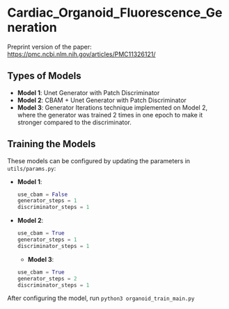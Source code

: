 # Cardiac_Organoid_Fluorescence_Generation
Preprint version of the paper: https://pmc.ncbi.nlm.nih.gov/articles/PMC11326121/

## Types of Models
- **Model 1**: Unet Generator with Patch Discriminator
- **Model 2**: CBAM + Unet Generator with Patch Discriminator
- **Model 3**: Generator Iterations technique implemented on Model 2, where the generator was trained 2 times in one epoch to make it stronger compared to the discriminator.

## Training the Models
These models can be configured by updating the parameters in `utils/params.py`:
- **Model 1**:
  ```python
  use_cbam = False
  generator_steps = 1
  discriminator_steps = 1
  ```
- **Model 2**:
  ```python
  use_cbam = True
  generator_steps = 1
  discriminator_steps = 1
  ```
  - **Model 3**:
  ```python
  use_cbam = True
  generator_steps = 2
  discriminator_steps = 1
  ```

After configuring the model, run `python3 organoid_train_main.py`